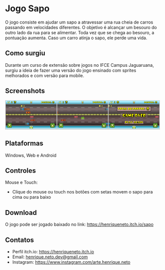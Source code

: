 # Jogo Sapo

O jogo consiste em ajudar um sapo a atravessar uma rua cheia de carros passando em velocidades diferentes. O objetivo é alcançar um besouro do outro lado da rua para se alimentar. Toda vez que se chega ao besouro, a pontuação aumenta. Caso um carro atinja o sapo, ele perde uma vida.

## Como surgiu

Durante um curso de extensão sobre jogos no IFCE Campus Jaguaruana, surgiu a ideia de fazer uma versão do jogo ensinado com sprites melhorados e com versão para mobile.

## Screenshots

![alt text](image.png)

## Plataformas

Windows, Web e Android

## Controles

Mouse e Touch:

- Clique do mouse ou touch nos botões com setas movem o sapo para cima ou para baixo

## Download

O jogo pode ser jogado baixado no link: https://henriqueneto.itch.io/sapo

## Contatos

- Perfil itch.io: https://henriqueneto.itch.io
- Email: henrique.neto.dev@gmail.com
- Instagram: https://www.instagram.com/arte.henrique.neto
